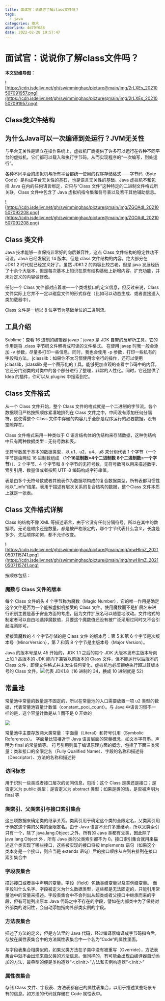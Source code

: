 ```yaml
---
title: 面试官：说说你了解class文件吗？
tags:
  - java
categories: 技术
abbrlink: 4d79f088
date: 2022-02-28 19:57:47
---
```

# 面试官：说说你了解class文件吗？ 

**本文思维导图：**

![https://cdn.jsdelivr.net/gh/swimminghao/picture@main/img/2rLXEs_20210507091957.png](https://cdn.jsdelivr.net/gh/swimminghao/picture@main/img/2rLXEs_20210507091957.png)

## Class类文件结构

## 为什么Java可以一次编译到处运行？JVM无关性

与平台无关性是建立在操作系统上，虚拟机厂商提供了许多可以运行在各种不同平台的虚拟机，它们都可以载入和执行字节码，从而实现程序的“一次编写，到处运行”。

各种不同平台的虚拟机与所有平台都统一使用的程序存储格式——字节码（Byte Code）是构成平台无关性的基石，也是语言无关性的基础。Java 虚拟机不和包括 Java 在内的任何语言绑定，它只与“Class 文件”这种特定的二进制文件格式所关联，Class 文件中包含了 Java 虚拟机指令集和符号表以及若干其他辅助信息。

![https://cdn.jsdelivr.net/gh/swimminghao/picture@main/img/ZGOAdI_20210507092208.png](https://cdn.jsdelivr.net/gh/swimminghao/picture@main/img/ZGOAdI_20210507092208.png)

## Class  类文件

Java 技术能够一直保持非常好的向后兼容性，这点 Class 文件结构的稳定性功不可没。Java 已经发展到 14 版本，但是 class 文件结构的内容，绝大部分在JDK1.2 时代就已经定义好了。虽然 JDK1.2 的内容比较古老，但是 java 发展经历了十余个大版本，但是每次基本上知识在原有结构基础上新增内容、扩充功能，并未对定义的内容做修改。

任何一个 Class 文件都对应着唯一一个类或接口的定义信息，但反过来说，Class 文件实际上它并不一定以磁盘文件的形式存在（比如可以动态生成、或者直接送入类加载器中）。

Class 文件是一组以 8 位字节为基础单位的二进制流。

## 工具介绍

Sublime：查看 16 进制的编辑器
javap：javap 是 JDK 自带的反解析工具。它的作用是将 .class 字节码文件解析成可读的文件格式。
在使用 javap 时我一般会添加 -v 参数，尽量多打印一些信息。同时，我也会使用 -p 参数，打印一些私有的字段和方法。
jclasslib：如果你不太习惯使用命令行的操作，还可以使用 jclasslib，jclasslib 是一个图形化的工具，能够更加直观的查看字节码中的内容。它还分门别类的对类中的各个部分进行了整理，非常的人性化。同时，它还提供了 Idea 的插件，你可以从 plugins 中搜索到它。

## Class  文件格式

从一个 Class 文件开始，整个 Class 文件的格式就是一个二进制的字节流。各个数据项目严格按照顺序紧凑地排列在 Class 文件之中，中间没有添加任何分隔符，这使得整个 Class 文件中存储的内容几乎全部是程序运行的必要数据，没有空隙存在。

Class 文件格式采用一种类似于 C 语言结构体的伪结构来存储数据，这种伪结构中只有两种数据类型：无符号数和表。

无符号数属于基本的数据类型，以 u1、u2、u4、u8 来分别代表 1 个字节（一个字节是由两位 16 进制数组成 （**1个16进制数=4个二进制数 8个二进制数=一个字节**））、2 个字节、4 个字节和 8 个字节的无符号数，无符号数可以用来描述数字、索引引用、数量值或者按照 UTF-8 编码构成字符串值。

表是由多个无符号数或者其他表作为数据项构成的复合数据类型，所有表都习惯性地以“_info”结尾。表用于描述有层次关系的复合结构的数据，整个Class 文件本质上就是一张表。

## Class  文件格式详解

Class 的结构不像 XML 等描述语言，由于它没有任何分隔符号，所以在其中的数据项，无论是顺序还是数量，都是被严格限定的，哪个字节代表什么含义，长度是多少，先后顺序如何，都不允许改变。

![https://cdn.jsdelivr.net/gh/swimminghao/picture@main/img/mwHImZ_20210507115741.png](https://cdn.jsdelivr.net/gh/swimminghao/picture@main/img/mwHImZ_20210507115741.png)

按顺序包括：

### 魔数与 Class  文件的版本

每个 Class 文件的头 4 个字节称为魔数（Magic Number），它的唯一作用是确定这个文件是否为一个能被虚拟机接受的 Class 文件。使用魔数而不是扩展名来进行识别主要是基于安全方面的考虑，因为文件扩展名可以随意地改动。文件格式的制定者可以自由地选择魔数值，只要这个魔数值还没有被广泛采用过同时又不会引起混淆即可。

紧接着魔数的 4 个字节存储的是 Class 文件  的版本号：第 5 和第 6 个字节是次版本号（MinorVersion），第 7 和第 8 个字节是主版本号（Major Version）。

Java 的版本号是从 45 开始的，JDK 1.1 之后的每个 JDK 大版本发布主版本号向上加 1 高版本的 JDK 能向下兼容以前版本的 Class 文件，但不能运行以后版本的 Class 文件，即使文件格式并未发生任何变化，虚拟机也必须拒绝执行超过其版本号的 Class 文件。<img src="https://cdn.jsdelivr.net/gh/swimminghao/picture@main/img/1xvCIr_20210507115713.png" style = "width:20px height:1px" />代表 JDK1.8（16 进制的 34，换成 10 进制就是 52）

## 常量池

常量池中常量的数量是不固定的，所以在常量池的入口需要放置一项 u2 类型的数据，代表常量池容量计数值（constant_pool_count）。与 Java 中语言习惯不一样的是，这个容量计数是从 1 而不是 0 开始的

![](https://cdn.jsdelivr.net/gh/swimminghao/picture@main/img/L7NUe4_20210507115859.png)

常量池中主要存放两大类常量：字面量（Literal）和符号引用（Symbolic References）。
字面量比较接近于 Java 语言层面的常量概念，如文本字符串、声明为 final 的常量值等。
符号引用则属于编译原理方面的概念，包括了下面三类常量：类和接口的全限定名（Fully Qualified Name）、字段的名称和描述符（Descriptor）、方法的名称和描述符

### 访问标志

用于识别一些类或者接口层次的访问信息，包括：这个 Class 是类还是接口；是否定义为 public 类型；是否定义为 abstract 类型；如果是类的话，是否被声明为 final 等

### 类索引、父类索引与接口索引集合

这三项数据来确定类的继承关系。类索引用于确定这个类的全限定名，父类索引用于确定这个类的父类的全限定名。由于 Java 语言不允许多重继承，所以父类索引只有一个，除了 java.lang.Object 之外，所有的 Java 类都有父类，因此除了java.lang.Object 外，所有 Java 类的父类索引都不为 0。接口索引集合就用来描述这个类实现了哪些接口，这些被实现的接口将按 implements 语句（如果这个类本身是一个接口，则应当是 extends 语句）后的接口顺序从左到右排列在接口索引集合中

### 字段表集合

描述接口或者类中声明的变量。字段（field）包括类级变量以及实例级变量。
而字段叫什么名字、字段被定义为什么数据类型，这些都是无法固定的，只能引用常量池中的常量来描述。字段表集合中不会列出从超类或者父接口中继承而来的字段，但有可能列出原本 Java 代码之中不存在的字段，譬如在内部类中为了保持对外部类的访问性，会自动添加指向外部类实例的字段。

### 方法表集合

描述了方法的定义，但是方法里的 Java 代码，经过编译器编译成字节码指令后，存放在属性表集合中的方法属性表集合中一个名为“Code”的属性里面。

与字段表集合相类似的，如果父类方法在子类中没有被重写（Override），方法表集合中就不会出现来自父类的方法信息。但同样的，有可能会出现由编译器自动添加的方法，最典型的便是类构造器“＜clinit＞”方法和实例构造器“＜init＞”

### 属性表集合

存储 Class 文件、字段表、方法表都自己的属性表集合，以用于描述某些场景专有的信息。如方法的代码就存储在 Code 属性表中。